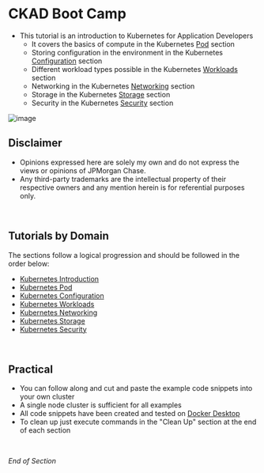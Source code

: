 # CKAD Boot Camp

* This tutorial is an introduction to Kubernetes for Application Developers
    * It covers the basics of compute in the Kubernetes [Pod](https://github.com/jamesbuckett/ckad-bootcamp/blob/master/01-kubernetes-pod.md) section
    * Storing configuration in the environment in the Kubernetes [Configuration](https://github.com/jamesbuckett/ckad-bootcamp/blob/master/02-kubernetes-configuration.md) section
    * Different workload types possible in the Kubernetes [Workloads](https://github.com/jamesbuckett/ckad-bootcamp/blob/master/03-kubernetes-workloads.md) section
    * Networking in the Kubernetes [Networking](https://github.com/jamesbuckett/ckad-bootcamp/blob/master/04-kubernetes-networking.md) section 
    * Storage in the Kubernetes [Storage](https://github.com/jamesbuckett/ckad-bootcamp/blob/master/05-kubernetes-storage.md) section
    * Security in the Kubernetes [Security](https://github.com/jamesbuckett/ckad-bootcamp/blob/master/06-kubernetes-security.md) section

![image](https://user-images.githubusercontent.com/18049790/43352583-0b37edda-9269-11e8-9695-1e8de81acb76.png)
<br />

## Disclaimer

- Opinions expressed here are solely my own and do not express the views or opinions of JPMorgan Chase.
- Any third-party trademarks are the intellectual property of their respective owners and any mention herein is for referential purposes only.
<br />

## Tutorials by Domain

The sections follow a logical progression and should be followed in the order below:
- [Kubernetes Introduction](https://github.com/jamesbuckett/ckad-bootcamp/blob/master/00-kubernetes-introduction.md)
- [Kubernetes Pod](https://github.com/jamesbuckett/ckad-bootcamp/blob/master/01-kubernetes-pod.md)
- [Kubernetes Configuration](https://github.com/jamesbuckett/ckad-bootcamp/blob/master/02-kubernetes-configuration.md)
- [Kubernetes Workloads](https://github.com/jamesbuckett/ckad-bootcamp/blob/master/03-kubernetes-workloads.md)
- [Kubernetes Networking](https://github.com/jamesbuckett/ckad-bootcamp/blob/master/04-kubernetes-networking.md)
- [Kubernetes Storage](https://github.com/jamesbuckett/ckad-bootcamp/blob/master/05-kubernetes-storage.md)
- [Kubernetes Security](https://github.com/jamesbuckett/ckad-bootcamp/blob/master/06-kubernetes-security.md)
<br />

## Practical 

* You can follow along and cut and paste the example code snippets into your own cluster 
* A single node cluster is sufficient for all examples
* All code snippets have been created and tested on [Docker Desktop](https://www.docker.com/products/docker-desktop)
* To clean up just execute commands in the "Clean Up" section at the end of each section
<br />


_End of Section_
